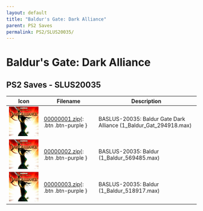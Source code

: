 ```yaml
---
layout: default
title: "Baldur's Gate: Dark Alliance"
parent: PS2 Saves
permalink: PS2/SLUS20035/
---
```

# Baldur's Gate: Dark Alliance

## PS2 Saves - SLUS20035

| Icon | Filename | Description |
|------|----------|-------------|
| ![Baldur's Gate: Dark Alliance](icon0.png) | [00000001.zip](00000001.zip){: .btn .btn-purple } | BASLUS-20035: Baldur Gate Dark Alliance (1_Baldur_Gat_294918.max) |
| ![Baldur's Gate: Dark Alliance](icon0.png) | [00000002.zip](00000002.zip){: .btn .btn-purple } | BASLUS-20035: Baldur (1_Baldur_569485.max) |
| ![Baldur's Gate: Dark Alliance](icon0.png) | [00000003.zip](00000003.zip){: .btn .btn-purple } | BASLUS-20035: Baldur (1_Baldur_518917.max) |
